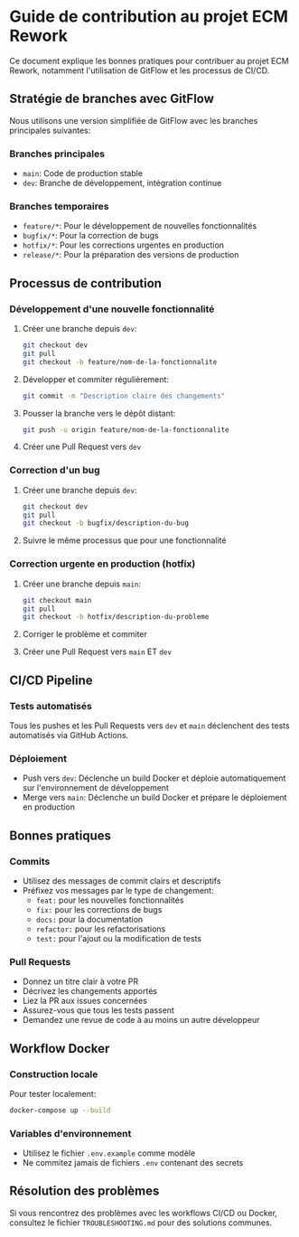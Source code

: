 # Guide de contribution au projet ECM Rework

Ce document explique les bonnes pratiques pour contribuer au projet ECM Rework, notamment l'utilisation de GitFlow et les processus de CI/CD.

## Stratégie de branches avec GitFlow

Nous utilisons une version simplifiée de GitFlow avec les branches principales suivantes:

### Branches principales

- `main`: Code de production stable
- `dev`: Branche de développement, intégration continue

### Branches temporaires

- `feature/*`: Pour le développement de nouvelles fonctionnalités
- `bugfix/*`: Pour la correction de bugs
- `hotfix/*`: Pour les corrections urgentes en production
- `release/*`: Pour la préparation des versions de production

## Processus de contribution

### Développement d'une nouvelle fonctionnalité

1. Créer une branche depuis `dev`:
   ```bash
   git checkout dev
   git pull
   git checkout -b feature/nom-de-la-fonctionnalite
   ```

2. Développer et commiter régulièrement:
   ```bash
   git commit -m "Description claire des changements"
   ```

3. Pousser la branche vers le dépôt distant:
   ```bash
   git push -u origin feature/nom-de-la-fonctionnalite
   ```

4. Créer une Pull Request vers `dev`

### Correction d'un bug

1. Créer une branche depuis `dev`:
   ```bash
   git checkout dev
   git pull
   git checkout -b bugfix/description-du-bug
   ```

2. Suivre le même processus que pour une fonctionnalité

### Correction urgente en production (hotfix)

1. Créer une branche depuis `main`:
   ```bash
   git checkout main
   git pull
   git checkout -b hotfix/description-du-probleme
   ```

2. Corriger le problème et commiter
3. Créer une Pull Request vers `main` ET `dev`

## CI/CD Pipeline

### Tests automatisés

Tous les pushes et les Pull Requests vers `dev` et `main` déclenchent des tests automatisés via GitHub Actions.

### Déploiement

- Push vers `dev`: Déclenche un build Docker et déploie automatiquement sur l'environnement de développement
- Merge vers `main`: Déclenche un build Docker et prépare le déploiement en production

## Bonnes pratiques

### Commits

- Utilisez des messages de commit clairs et descriptifs
- Préfixez vos messages par le type de changement:
  - `feat:` pour les nouvelles fonctionnalités
  - `fix:` pour les corrections de bugs
  - `docs:` pour la documentation
  - `refactor:` pour les refactorisations
  - `test:` pour l'ajout ou la modification de tests

### Pull Requests

- Donnez un titre clair à votre PR
- Décrivez les changements apportés
- Liez la PR aux issues concernées
- Assurez-vous que tous les tests passent
- Demandez une revue de code à au moins un autre développeur

## Workflow Docker

### Construction locale

Pour tester localement:
```bash
docker-compose up --build
```

### Variables d'environnement

- Utilisez le fichier `.env.example` comme modèle
- Ne commitez jamais de fichiers `.env` contenant des secrets

## Résolution des problèmes

Si vous rencontrez des problèmes avec les workflows CI/CD ou Docker, consultez le fichier `TROUBLESHOOTING.md` pour des solutions communes.
